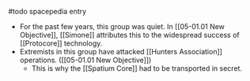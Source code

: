 #todo spacepedia entry

* For the past few years, this group was quiet. In [[05-01.01 New Objective]], [[Simone]] attributes this to the widespread success of [[Protocore]] technology.
* Extremists in this group have attacked [[Hunters Association]] operations. ([[05-01.01 New Objective]])
	* This is why the [[Spatium Core]] had to be transported in secret.